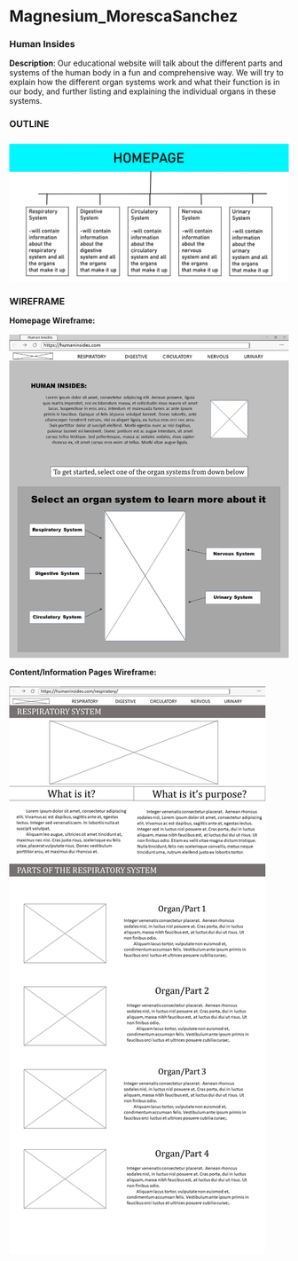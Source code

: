 # Magnesium_MorescaSanchez

### Human Insides
**Description**: Our educational website will talk about the different parts and systems of the human body in a fun and comprehensive way.
We will try to explain how the different organ systems work and what their function is in our body, and further listing and explaining the individual organs in these systems.
### OUTLINE
<img src="images/outline.jpg" alt="outline" title="">

### WIREFRAME
**Homepage Wireframe:** <br> <br>
<img src="images/wireframe_index.jpg" alt="wip wireframe_index" title="">

**Content/Information Pages Wireframe:** <br> <br>
<img src="images/wireframe_content.jpg" alt="wip wireframe_content" title="">
